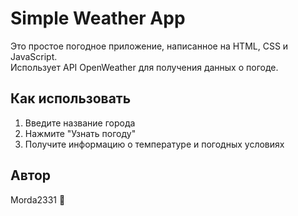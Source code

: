 # Simple Weather App

Это простое погодное приложение, написанное на HTML, CSS и JavaScript.  
Использует API OpenWeather для получения данных о погоде.

## Как использовать

1. Введите название города
2. Нажмите "Узнать погоду"
3. Получите информацию о температуре и погодных условиях

## Автор

Morda2331 🚀
